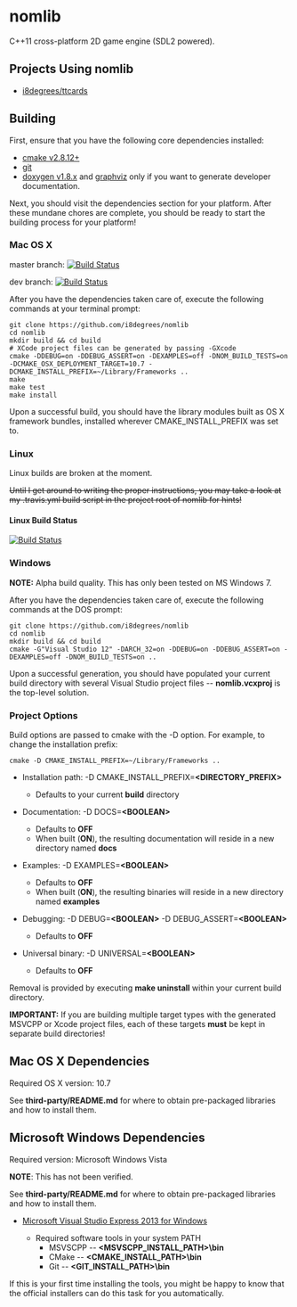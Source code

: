 # nomlib

C++11 cross-platform 2D game engine (SDL2 powered).

## Projects Using nomlib

* [i8degrees/ttcards](https://github.com/i8degrees/ttcards)

## Building

First, ensure that you have the following core dependencies installed:

* [cmake v2.8.12+](http://www.cmake.org/)
* [git](http://git-scm.com/download/)
* [doxygen v1.8.x](http://www.stack.nl/~dimitri/doxygen/) and [graphviz](http://www.graphviz.org/) only if you want to generate developer documentation.

Next, you should visit the dependencies section for your platform. After these mundane chores are complete, you should be ready to start the building process for your platform!

### Mac OS X

master branch: [![Build Status](https://travis-ci.org/i8degrees/nomlib.png?branch=master)](https://travis-ci.org/i8degrees/nomlib)

dev branch: [![Build Status](https://travis-ci.org/i8degrees/nomlib.png?branch=dev)](https://travis-ci.org/i8degrees/nomlib)

After you have the dependencies taken care of, execute the following commands at your terminal prompt:

```
git clone https://github.com/i8degrees/nomlib
cd nomlib
mkdir build && cd build
# XCode project files can be generated by passing -GXcode
cmake -DDEBUG=on -DDEBUG_ASSERT=on -DEXAMPLES=off -DNOM_BUILD_TESTS=on -DCMAKE_OSX_DEPLOYMENT_TARGET=10.7 -DCMAKE_INSTALL_PREFIX=~/Library/Frameworks ..
make
make test
make install
```

Upon a successful build, you should have the library modules built as OS X framework bundles, installed wherever CMAKE_INSTALL_PREFIX was set to.

### Linux

Linux builds are broken at the moment.

~~Until I get around to writing the proper instructions, you may take a look at my
.travis.yml build script in the project root of nomlib for hints!~~

#### Linux Build Status #####

[![Build Status](https://travis-ci.org/i8degrees/nomlib.png?branch=master,dev)](https://travis-ci.org/i8degrees/nomlib)

### Windows

**NOTE:** Alpha build quality. This has only been tested on MS Windows 7.

After you have the dependencies taken care of, execute the following commands at the DOS prompt:

```
git clone https://github.com/i8degrees/nomlib
cd nomlib
mkdir build && cd build
cmake -G"Visual Studio 12" -DARCH_32=on -DDEBUG=on -DDEBUG_ASSERT=on -DEXAMPLES=off -DNOM_BUILD_TESTS=on ..
```

Upon a successful generation, you should have populated your current build directory with several Visual Studio project files -- **nomlib.vcxproj** is the top-level solution.

### Project Options

Build options are passed to cmake with the -D option. For example, to change the installation prefix:

```
cmake -D CMAKE_INSTALL_PREFIX=~/Library/Frameworks ..
```

  - Installation path: -D CMAKE_INSTALL_PREFIX=**\<DIRECTORY_PREFIX\>**
    * Defaults to your current **build** directory

  - Documentation: -D DOCS=**\<BOOLEAN\>**
    * Defaults to **OFF**
    * When built (**ON**), the resulting documentation will reside in a new directory named **docs**

  - Examples: -D EXAMPLES=**\<BOOLEAN\>**
    * Defaults to **OFF**
    * When built (**ON**), the resulting binaries will reside in a new directory named **examples**

  - Debugging: -D DEBUG=**\<BOOLEAN\>** -D DEBUG_ASSERT=**\<BOOLEAN\>**
    * Defaults to **OFF**

  - Universal binary: -D UNIVERSAL=**\<BOOLEAN\>**
    * Defaults to **OFF**

Removal is provided by executing **make uninstall** within your current build directory.

**IMPORTANT:** If you are building multiple target types with the generated MSVCPP or Xcode project files, each of these targets **must** be kept in separate build directories!

## Mac OS X Dependencies

Required OS X version: 10.7

See **third-party/README.md** for where to obtain pre-packaged libraries and how to install them.

## Microsoft Windows Dependencies

Required version: Microsoft Windows Vista

**NOTE**: This has not been verified.

See **third-party/README.md** for where to obtain pre-packaged libraries and how to install them.

* [Microsoft Visual Studio Express 2013 for Windows](http://www.microsoft.com/visualstudio/eng#downloads)

  - Required software tools in your system PATH
    * MSVSCPP -- **\<MSVSCPP_INSTALL_PATH\>\bin**
    * CMake -- **\<CMAKE_INSTALL_PATH\>\bin**
    * Git -- **\<GIT_INSTALL_PATH\>\bin**

If this is your first time installing the tools, you might be happy to know that the official installers can do this task for you automatically.
